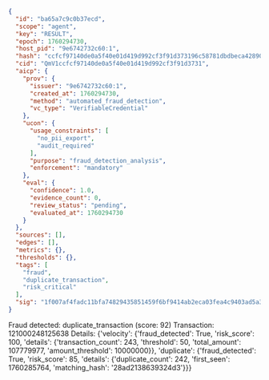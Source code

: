 ```json
{
  "id": "ba65a7c9c0b37ecd",
  "scope": "agent",
  "key": "RESULT",
  "epoch": 1760294730,
  "host_pid": "9e6742732c60:1",
  "hash": "ccfcf97140de0a5f40e01d419d992cf3f91d373196c58781dbdbeca42890bb96",
  "cid": "QmV1ccfcf97140de0a5f40e01d419d992cf3f91d3731",
  "aicp": {
    "prov": {
      "issuer": "9e6742732c60:1",
      "created_at": 1760294730,
      "method": "automated_fraud_detection",
      "vc_type": "VerifiableCredential"
    },
    "ucon": {
      "usage_constraints": [
        "no_pii_export",
        "audit_required"
      ],
      "purpose": "fraud_detection_analysis",
      "enforcement": "mandatory"
    },
    "eval": {
      "confidence": 1.0,
      "evidence_count": 0,
      "review_status": "pending",
      "evaluated_at": 1760294730
    }
  },
  "sources": [],
  "edges": [],
  "metrics": {},
  "thresholds": {},
  "tags": [
    "fraud",
    "duplicate_transaction",
    "risk_critical"
  ],
  "sig": "1f007af4fadc11bfa74829435851459f6bf9414ab2eca03fea4c9403ad5a3a3e"
}
```

Fraud detected: duplicate_transaction (score: 92)
Transaction: 121000248125638
Details: {'velocity': {'fraud_detected': True, 'risk_score': 100, 'details': {'transaction_count': 243, 'threshold': 50, 'total_amount': 107779977, 'amount_threshold': 10000000}}, 'duplicate': {'fraud_detected': True, 'risk_score': 85, 'details': {'duplicate_count': 242, 'first_seen': 1760285764, 'matching_hash': '28ad2138639324d3'}}}